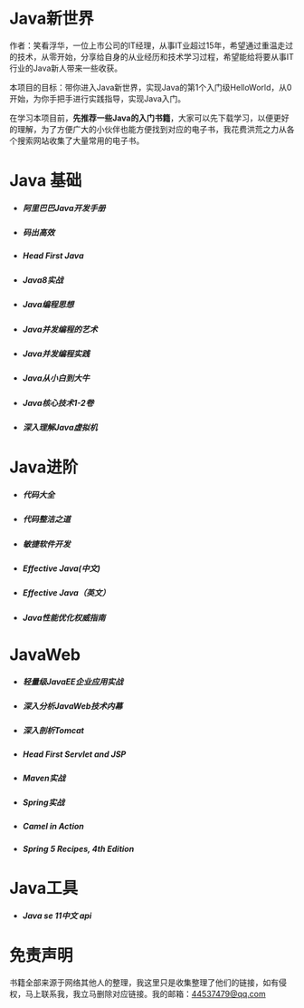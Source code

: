 # Java新世界
作者：笑看浮华，一位上市公司的IT经理，从事IT业超过15年，希望通过重温走过的技术，从零开始，分享给自身的从业经历和技术学习过程，希望能给将要从事IT行业的Java新人带来一些收获。

本项目的目标：带你进入Java新世界，实现Java的第1个入门级HelloWorld，从0开始，为你手把手进行实践指导，实现Java入门。

在学习本项目前，**先推荐一些Java的入门书籍**，大家可以先下载学习，以便更好的理解，为了方便广大的小伙伴也能方便找到对应的电子书，我花费洪荒之力从各个搜索网站收集了大量常用的电子书。


# Java 基础

- ##### 阿里巴巴Java开发手册

- ##### 码出高效

- ##### Head First Java

- ##### Java8实战 

- ##### Java编程思想 

- ##### Java并发编程的艺术

- ##### Java并发编程实践 

- ##### Java从小白到大牛 

- ##### Java核心技术1-2卷 

- ##### 深入理解Java虚拟机 

# Java进阶
- ##### 代码大全 

- ##### 代码整洁之道 

- ##### 敏捷软件开发 

- ##### Effective Java(中文) 

- ##### Effective Java（英文）

- ##### Java性能优化权威指南 

# JavaWeb
- ##### 轻量级JavaEE企业应用实战 

- ##### 深入分析JavaWeb技术内幕 

- ##### 深入剖析Tomcat 

- ##### Head First Servlet and JSP 

- ##### Maven实战 

- ##### Spring实战 

- ##### Camel in Action 

- ##### Spring 5 Recipes, 4th Edition 

# Java工具
- ##### Java se 11中文 api 


# 免责声明 
书籍全部来源于网络其他人的整理，我这里只是收集整理了他们的链接，如有侵权，马上联系我，我立马删除对应链接。我的邮箱：44537479@qq.com
